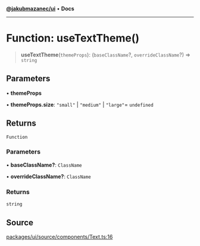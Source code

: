 [**@jakubmazanec/ui**](../README.md) • **Docs**

---

# Function: useTextTheme()

> **useTextTheme**(`themeProps`): (`baseClassName`?, `overrideClassName`?) => `string`

## Parameters

• **themeProps**

• **themeProps.size**: `"small"` \| `"medium"` \| `"large"`= `undefined`

## Returns

`Function`

### Parameters

• **baseClassName?**: `ClassName`

• **overrideClassName?**: `ClassName`

### Returns

`string`

## Source

[packages/ui/source/components/Text.ts:16](https://github.com/jakubmazanec/tools/blob/bb20df5276ddb119762948adc2cda520aef09f0f/packages/ui/source/components/Text.ts#L16)
